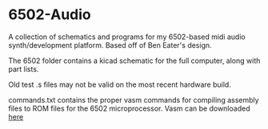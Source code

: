 # 6502-Audio
A collection of schematics and programs for my 6502-based midi audio synth/development platform. Based off of Ben Eater's design.

The 6502 folder contains a kicad schematic for the full computer, along with part lists.

Old test .s files may not be valid on the most recent hardware build.

commands.txt contains the proper vasm commands for compiling assembly files to ROM files for the 6502 microprocessor. Vasm can be downloaded <a href="http://sun.hasenbraten.de/vasm/">here</a>
